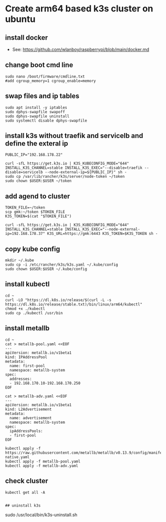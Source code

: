 # Create arm64 based k3s cluster on ubuntu

## install docker 
- See: https://github.com/wlanboy/raspberrypi/blob/main/docker.md

## change boot cmd line
```
sudo nano /boot/firmware/cmdline.txt
#add cgroup_memory=1 cgroup_enable=memory
```

## swap files and ip tables
```
sudo apt install -y iptables
sudo dphys-swapfile swapoff
sudo dphys-swapfile uninstall
sudo systemctl disable dphys-swapfile
```

## install k3s without traefik and servicelb and define the exteral ip
```
PUBLIC_IP="192.168.178.22"

curl -sfL https://get.k3s.io | K3S_KUBECONFIG_MODE="644" INSTALL_K3S_CHANNEL=stable INSTALL_K3S_EXEC="--disable=traefik --disable=servicelb --node-external-ip=${PUBLIC_IP}" sh -
sudo cp /var/lib/rancher/k3s/server/node-token ~/token
sudo chown $USER:$USER ~/token
```

## add agend to cluster
```
TOKEN_FILE=~/token
scp gmk:~/token $TOKEN_FILE
K3S_TOKEN=$(cat "$TOKEN_FILE")

curl -sfL https://get.k3s.io | K3S_KUBECONFIG_MODE="644" INSTALL_K3S_CHANNEL=stable INSTALL_K3S_EXEC="--node-external-ip=192.168.178.37" K3S_URL=https://gmk:6443 K3S_TOKEN=$K3S_TOKEN sh -

```

## copy kube config
```
mkdir ~/.kube
sudo cp -i /etc/rancher/k3s/k3s.yaml ~/.kube/config
sudo chown $USER:$USER ~/.kube/config
```

## install kubectl
```
cd ~
curl -LO "https://dl.k8s.io/release/$(curl -L -s https://dl.k8s.io/release/stable.txt)/bin/linux/arm64/kubectl"
chmod +x ./kubectl
sudo cp ./kubectl /usr/bin
```

## install metallb 
```
cd ~
cat > metallb-pool.yaml <<EOF
---
apiVersion: metallb.io/v1beta1
kind: IPAddressPool
metadata:
  name: first-pool
  namespace: metallb-system
spec:
  addresses:
  - 192.168.170.10-192.168.170.250
EOF

cat > metallb-adv.yaml <<EOF
---
apiVersion: metallb.io/v1beta1
kind: L2Advertisement
metadata:
  name: advertisement
  namespace: metallb-system
spec:
  ipAddressPools:
  - first-pool
EOF

kubectl apply -f https://raw.githubusercontent.com/metallb/metallb/v0.13.9/config/manifests/metallb-native.yaml
kubectl apply -f metallb-pool.yaml
kubectl apply -f metallb-adv.yaml
```

## check cluster
```
kubectl get all -A


## uninstall k3s
```
sudo /usr/local/bin/k3s-uninstall.sh
```

